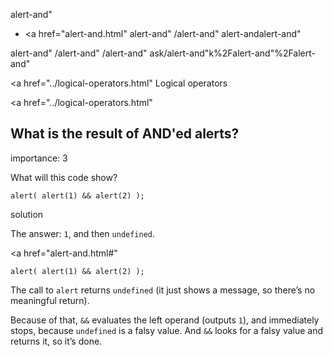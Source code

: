alert-and"

-   <a href="alert-and.html"
    alert-and"
    /alert-and"
    alert-andalert-and"

<!-- -->

alert-and"
/alert-and"
/alert-and"
ask/alert-and"k%2Falert-and"%2Falert-and" </a>

<a href="../logical-operators.html" Logical operators</span></a>

<a href="../logical-operators.html"

## What is the result of AND'ed alerts?

<span class="task__importance" title="How important is the task, from 1 to 5">importance: 3</span>

What will this code show?

    alert( alert(1) && alert(2) );

solution

The answer: `1`, and then `undefined`.

<a href="alert-and.html#"
<a href="alert-and.html#" class="toolbar__button toolbar__button_edit" title="open in sandbox"></a>

    alert( alert(1) && alert(2) );

The call to `alert` returns `undefined` (it just shows a message, so there’s no meaningful return).

Because of that, `&&` evaluates the left operand (outputs `1`), and immediately stops, because `undefined` is a falsy value. And `&&` looks for a falsy value and returns it, so it’s done.
